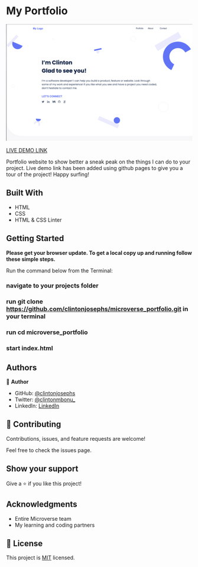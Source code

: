 # My Portfolio

![screenshot](assets/images/desktop1.png)

[LIVE DEMO LINK](https://clintonjosephs.github.io/portfolio_website/)

Portfolio website to show better a sneak peak on the things I can do to your project. Live demo link has been added using github pages to give you a tour of the project! Happy surfing!

## Built With

- HTML
- CSS
- HTML & CSS Linter


## Getting Started

**Please get your browser update. To get a local copy up and running follow these simple steps.**

Run the command below from the Terminal:

### navigate to your projects folder

### run git clone https://github.com/clintonjosephs/microverse_portfolio.git in your terminal

### run cd microverse_portfolio

### start index.html


## Authors

👤 **Author**

- GitHub: [@clintonjosephs](https://github.com/clintonjosephs)
- Twitter: [@clintonmbonu_](https://twitter.com/clintonmbonu_)
- LinkedIn: [LinkedIn](https://linkedin.com/in/clinton-mbonu)


## 🤝 Contributing

Contributions, issues, and feature requests are welcome!

Feel free to check the issues page.

## Show your support

Give a ⭐️ if you like this project!

## Acknowledgments

- Entire Microverse team
- My learning and coding partners

## 📝 License
This project is [MIT](LICENSE) licensed.
